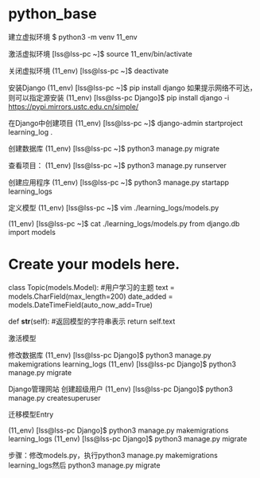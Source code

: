 # python_base
建立虚拟环境
$ python3 -m venv 11_env

激活虚拟环境
[lss@lss-pc ~]$ source 11_env/bin/activate

关闭虚拟环境
(11_env) [lss@lss-pc ~]$ deactivate 

安装Django
(11_env) [lss@lss-pc ~]$ pip install django
如果提示网络不可达，则可以指定源安装
(11_env) [lss@lss-pc Django]$ pip install django -i https://pypi.mirrors.ustc.edu.cn/simple/



在Django中创建项目
(11_env) [lss@lss-pc ~]$ django-admin startproject learning_log .

创建数据库
(11_env) [lss@lss-pc ~]$ python3 manage.py migrate


查看项目：
(11_env) [lss@lss-pc ~]$ python3 manage.py runserver


创建应用程序
(11_env) [lss@lss-pc ~]$ python3 manage.py startapp learning_logs


定义模型
(11_env) [lss@lss-pc ~]$ vim ./learning_logs/models.py


(11_env) [lss@lss-pc ~]$ cat ./learning_logs/models.py
from django.db import models

# Create your models here.
class Topic(models.Model):
#用户学习的主题
text = models.CharField(max_length=200)
date_added = models.DateTimeField(auto_now_add=True)

def __str__(self):
#返回模型的字符串表示
return self.text

激活模型

修改数据库
(11_env) [lss@lss-pc Django]$ python3 manage.py makemigrations learning_logs
(11_env) [lss@lss-pc Django]$ python3 manage.py migrate

Django管理网站
创建超级用户
(11_env) [lss@lss-pc Django]$ python3 manage.py  createsuperuser

迁移模型Entry

(11_env) [lss@lss-pc Django]$ python3 manage.py makemigrations learning_logs
(11_env) [lss@lss-pc Django]$ python3 manage.py migrate

步骤：修改models.py，执行python3 manage.py makemigrations learning_logs然后 python3 manage.py migrate
